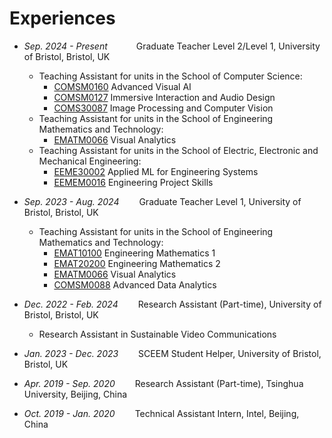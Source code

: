 # Experiences
- *Sep. 2024 - Present*&emsp;&emsp;&emsp; Graduate Teacher Level 2/Level 1, University of Bristol, Bristol, UK
  - Teaching Assistant for units in the School of Computer Science:
    - [COMSM0160](https://www.bris.ac.uk/unit-programme-catalogue/UnitDetails.jsa?ayrCode=24%2F25&unitCode=COMSM0160) Advanced Visual AI
    - [COMSM0127](https://www.bris.ac.uk/unit-programme-catalogue/UnitDetails.jsa?ayrCode=24%2F25&unitCode=COMSM0127) Immersive Interaction and Audio Design
    - [COMS30087](https://www.bris.ac.uk/unit-programme-catalogue/UnitDetails.jsa?ayrCode=24%2F25&unitCode=COMS30087) Image Processing and Computer Vision
  - Teaching Assistant for units in the School of Engineering Mathematics and Technology:
    - [EMATM0066](https://www.bris.ac.uk/unit-programme-catalogue/UnitDetails.jsa?ayrCode=24%2F25&unitCode=EMATM0066) Visual Analytics
  - Teaching Assistant for units in the School of Electric, Electronic and Mechanical Engineering:
    - [EEME30002](https://www.bris.ac.uk/unit-programme-catalogue/UnitDetails.jsa?ayrCode=24%2F25&unitCode=EEME30002) Applied ML for Engineering Systems
    - [EEMEM0016](https://www.bris.ac.uk/unit-programme-catalogue/UnitDetails.jsa?ayrCode=24%2F25&unitCode=EEMEM0016) Engineering Project Skills
      
- *Sep. 2023 - Aug. 2024*&emsp;&emsp; Graduate Teacher Level 1, University of Bristol, Bristol, UK
  - Teaching Assistant for units in the School of Engineering Mathematics and Technology:
    - [EMAT10100](https://www.bris.ac.uk/unit-programme-catalogue/UnitDetails.jsa?ayrCode=23%2F24&unitCode=EMAT10100) Engineering Mathematics 1
    - [EMAT20200](https://www.bris.ac.uk/unit-programme-catalogue/UnitDetails.jsa?ayrCode=23%2F24&unitCode=EMAT20200) Engineering Mathematics 2
    - [EMATM0066](https://www.bris.ac.uk/unit-programme-catalogue/UnitDetails.jsa?ayrCode=23%2F24&unitCode=EMATM0066) Visual Analytics
    - [COMSM0088](https://www.bris.ac.uk/unit-programme-catalogue/UnitDetails.jsa?ayrCode=23%2F24&unitCode=COMSM0088) Advanced Data Analytics

- *Dec. 2022 - Feb. 2024*&emsp;&emsp; Research Assistant (Part-time), University of Bristol, Bristol, UK
  - Research Assistant in Sustainable Video Communications

- *Jan. 2023 - Dec. 2023*&emsp;&emsp; SCEEM Student Helper, University of Bristol, Bristol, UK

- *Apr. 2019 - Sep. 2020*&emsp;&emsp; Research Assistant (Part-time), Tsinghua University, Beijing, China

- *Oct. 2019 - Jan. 2020*&emsp;&emsp; Technical Assistant Intern, Intel, Beijing, China
